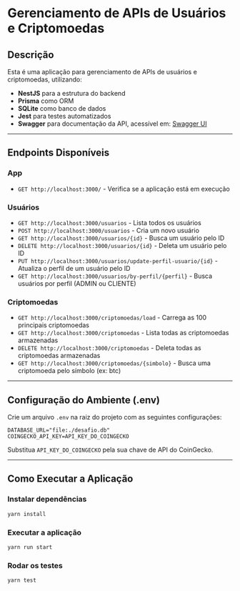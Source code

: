 # Gerenciamento de APIs de Usuários e Criptomoedas

## Descrição
Esta é uma aplicação para gerenciamento de APIs de usuários e criptomoedas, utilizando:
- **NestJS** para a estrutura do backend
- **Prisma** como ORM
- **SQLite** como banco de dados
- **Jest** para testes automatizados
- **Swagger** para documentação da API, acessível em: [Swagger UI](http://localhost:3000/api)

---

## Endpoints Disponíveis

### **App**
- `GET http://localhost:3000/` - Verifica se a aplicação está em execução

### **Usuários**
- `GET http://localhost:3000/usuarios` - Lista todos os usuários
- `POST http://localhost:3000/usuarios` - Cria um novo usuário
- `GET http://localhost:3000/usuarios/{id}` - Busca um usuário pelo ID
- `DELETE http://localhost:3000/usuarios/{id}` - Deleta um usuário pelo ID
- `PUT http://localhost:3000/usuarios/update-perfil-usuario/{id}` - Atualiza o perfil de um usuário pelo ID
- `GET http://localhost:3000/usuarios/by-perfil/{perfil}` - Busca usuários por perfil (ADMIN ou CLIENTE)

### **Criptomoedas**
- `GET http://localhost:3000/criptomoedas/load` - Carrega as 100 principais criptomoedas
- `GET http://localhost:3000/criptomoedas` - Lista todas as criptomoedas armazenadas
- `DELETE http://localhost:3000/criptomoedas` - Deleta todas as criptomoedas armazenadas
- `GET http://localhost:3000/criptomoedas/{simbolo}` - Busca uma criptomoeda pelo símbolo (ex: btc)

---

## Configuração do Ambiente (.env)
Crie um arquivo `.env` na raiz do projeto com as seguintes configurações:

```
DATABASE_URL="file:./desafio.db"
COINGECKO_API_KEY=API_KEY_DO_COINGECKO
```

Substitua `API_KEY_DO_COINGECKO` pela sua chave de API do CoinGecko.

---

## Como Executar a Aplicação

### **Instalar dependências**
```sh
yarn install
```

### **Executar a aplicação**
```sh
yarn run start
```

### **Rodar os testes**
```sh
yarn test
```


